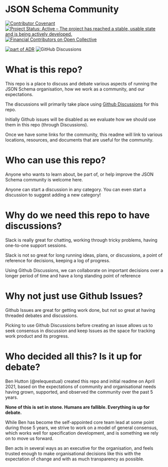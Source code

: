 # JSON Schema Community

[![Contributor Covenant](https://img.shields.io/badge/Contributor%20Covenant-2.1-4baaaa.svg)](https://github.com/json-schema-org/.github/blob/main/CODE_OF_CONDUCT.md)
[![Project Status: Active – The project has reached a stable, usable state and is being actively developed.](https://www.repostatus.org/badges/latest/active.svg)](https://www.repostatus.org/#active)
[![Financial Contributors on Open Collective](https://opencollective.com/json-schema/all/badge.svg?label=financial+contributors)](https://opencollective.com/json-schema)

[![part of ADR](https://img.shields.io/badge/part_of-ADR-blue)](https://adr.github.io)
![GitHub Discussions](https://img.shields.io/github/discussions/json-schema-org/community)

# What is this repo?

This repo is a place to discuss and debate various aspects of running the JSON Schema organisation, how we work as a community, and our expectations.

The discussions will primarily take place using [Github Discussions](https://github.com/json-schema-org/community/discussions) for this repo.

Initially Github issues will be disabled as we evaluate how we should use them in this repo (through Discussions).

Once we have some links for the community, this readme will link to various locations, resources, and documents that are useful for the community.

# Who can use this repo?

Anyone who wants to learn about, be part of, or help improve the JSON Schema community is welcome here.

Anyone can start a discussion in any category. You can even start a discussion to suggest adding a new category!

# Why do we need this repo to have discussions?

Slack is really great for chatting, working through tricky problems, having one-to-one support sessions.

Slack is not so great for long running ideas, plans, or discussions, a point of reference for decisions, keeping a log of progress.

Using Github Discussions, we can collaborate on important decisions over a longer period of time and have a long standing point of reference

# Why not just use Github Issues?

Github Issues are great for getting work done, but not so great at having threaded debates and discussions.

Picking to use Github Discussions before creating an issue allows us to seek consensus in discussion and keep Issues as the space for tracking work product and its progress.

# Who decided all this? Is it up for debate?

Ben Hutton (@relequestual) created this repo and initial readme on April 2021, based on the expectations of community and organisational needs having grown, supported, and observed the community over the past 5 years.

**None of this is set in stone. Humans are fallible. Everything is up for debate.**

While Ben has become the self-appointed core team lead at some point during those 5 years, we strive to work on a model of general consensus, which works well for specification development, and is something we rely on to move us forward.

Ben acts in several ways as an executive for the organisation, and feels trusted enough to make organisational decisions like this with the expectation of change and with as much transparency as possible.
